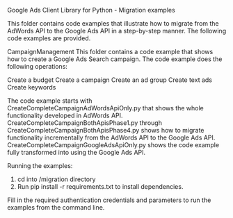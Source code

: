 Google Ads Client Library for Python - Migration examples

This folder contains code examples that illustrate how to migrate from the AdWords API to the Google Ads API in a step-by-step manner. The following code examples are provided.


CampaignManagement
This folder contains a code example that shows how to create a Google Ads Search campaign. The code example does the following operations:

Create a budget
Create a campaign
Create an ad group
Create text ads
Create keywords


The code example starts with CreateCompleteCampaignAdWordsApiOnly.py that shows the whole functionality developed in AdWords API. CreateCompleteCampaignBothApisPhase1.py through CreateCompleteCampaignBothApisPhase4.py shows how to migrate functionality incrementally from the AdWords API to the Google Ads API. CreateCompleteCampaignGoogleAdsApiOnly.py shows the code example fully transformed into using the Google Ads API.

Running the examples: 
1. cd into /migration directory 
2. Run pip install -r requirements.txt to install dependencies. 

Fill in the required authentication credentials and parameters to run the examples from the command line. 
